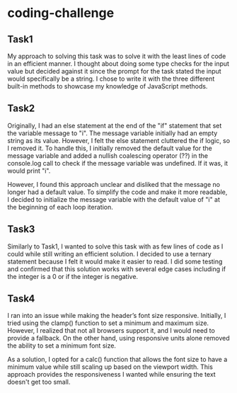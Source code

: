 # coding-challenge

## Task1
My approach to solving this task was to solve it with the least lines of code in an efficient manner. I thought about doing some type checks for the input value but decided against it since the prompt for the task stated the input would specifically be a string. I chose to write it with the three different built-in methods to showcase my knowledge of JavaScript methods.

## Task2
Originally, I had an else statement at the end of the "if" statement that set the variable message to "i". The message variable initially had an empty string as its value. However, I felt the else statement cluttered the if logic, so I removed it. To handle this, I initially removed the default value for the message variable and added a nullish coalescing operator (??) in the console.log call to check if the message variable was undefined. If it was, it would print "i".

However, I found this approach unclear and disliked that the message no longer had a default value. To simplify the code and make it more readable, I decided to initialize the message variable with the default value of "i" at the beginning of each loop iteration.

## Task3
Similarly to Task1, I wanted to solve this task with as few lines of code as I could while still writing an efficient solution. I decided to use a ternary statement because I felt it would make it easier to read. I did some testing and confirmed that this solution works with several edge cases including if the integer is a 0 or if the integer is negative.

## Task4
I ran into an issue while making the header’s font size responsive. Initially, I tried using the clamp() function to set a minimum and maximum size. However, I realized that not all browsers support it, and I would need to provide a fallback. On the other hand, using responsive units alone removed the ability to set a minimum font size.

As a solution, I opted for a calc() function that allows the font size to have a minimum value while still scaling up based on the viewport width. This approach provides the responsiveness I wanted while ensuring the text doesn't get too small.

